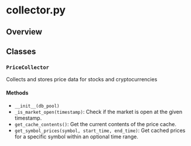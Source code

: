 # collector.py

## Overview


## Classes

### `PriceCollector`

Collects and stores price data for stocks and cryptocurrencies

#### Methods

- `__init__(db_pool)`
- `_is_market_open(timestamp)`: Check if the market is open at the given timestamp.
- `get_cache_contents()`: Get the current contents of the price cache.
- `get_symbol_prices(symbol, start_time, end_time)`: Get cached prices for a specific symbol within an optional time range.

